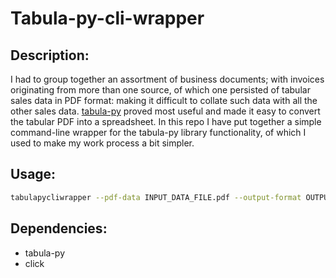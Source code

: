 # Tabula-py-cli-wrapper

## Description:

I had to group together an assortment of business documents; with invoices originating from more than one source, of which one persisted of tabular sales data in PDF format: making it difficult to collate such data with all the other sales data. [tabula-py](https://tabula-py.readthedocs.io/en/latest/) proved most useful and made it easy to convert the tabular PDF into a spreadsheet. In this repo I have put together a simple command-line wrapper for the tabula-py library functionality, of which I used to make my work process a bit simpler.

## Usage:

```sh
tabulapycliwrapper --pdf-data INPUT_DATA_FILE.pdf --output-format OUTPUT_DATA.csv --page 2
```

## Dependencies:

- tabula-py
- click
